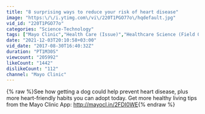 ```yaml
---
title: "8 surprising ways to reduce your risk of heart disease"
image: "https:\/\/i.ytimg.com\/vi\/220T1PGO77o\/hqdefault.jpg"
vid_id: "220T1PGO77o"
categories: "Science-Technology"
tags: ["Mayo Clinic","Health Care (Issue)","Healthcare Science (Field Of Study)"]
date: "2021-12-03T20:10:58+03:00"
vid_date: "2017-08-30T16:40:32Z"
duration: "PT1M30S"
viewcount: "205992"
likeCount: "1442"
dislikeCount: "112"
channel: "Mayo Clinic"
---
```

{% raw %}See how getting a dog could help prevent heart disease, plus more heart-friendly habits you can adopt today. Get more healthy living tips from the Mayo Clinic App: <a rel="nofollow" target="blank" href="http://mayocl.in/2FDI0WE">http://mayocl.in/2FDI0WE</a>{% endraw %}
